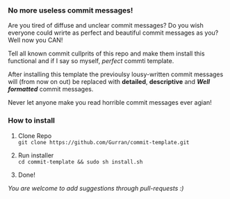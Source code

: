 ### No more useless commit messages!

Are you tired of diffuse and unclear commit messages? Do you wish everyone could wrirte as perfect and beautiful commit messages as you? Well now you CAN! 

Tell all known commit cullprits of this repo and make them install this functional and if I say so myself, _perfect_ commti template.

After installing this template the previoulsy lousy-written commit messages will (from now on out) be replaced with __detailed__, __descriptive__ and __*Well formatted*__ commit messages.

Never let anyone make you read horrible commit messages ever agian!

### How to install 

1. Clone Repo  
  `git clone https://github.com/Gurran/commit-template.git`
  
2. Run installer  
 `cd commit-template && sudo sh install.sh`
2. Done!


_You are welcome to add suggestions through pull-requests :)_
